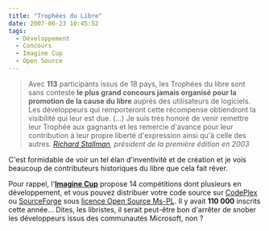 ```yaml
---
title: "Trophées du Libre"
date: 2007-06-23 10:45:52
tags:
  - Développement
  - Concours
  - Imagine Cup
  - Open Source
---
```


> Avec **113** participants issus de 18 pays, les Trophées du libre sont sans conteste **le plus grand concours jamais organisé pour la promotion de la cause du libre** auprès des utilisateurs de logiciels. Les développeurs qui remporteront cette récompense obtiendront la visibilité qui leur est due. (…) Je suis très honoré de venir remettre leur Trophée aux gagnants et les remercie d'avance pour leur contribution à leur propre liberté d'expression ainsi qu'à celle des autres.
>   <cite>[Richard Stallman](http://fr.wikipedia.org/wiki/Richard_Stallman), président de la première édition en 2003</cite>

C'est formidable de voir un tel élan d'inventivité et de création et je vois beaucoup de contributeurs historiques du libre que cela fait rêver.

Pour rappel, l'**[Imagine Cup](http://www.microsoft.com/france/etudiants/vivre-un-challenge/imagine-cup-france/concours-informatique.aspx)** propose 14 compétitions dont plusieurs en développement, et vous pouvez distribuer votre code source sur [CodePlex](http://www.codeplex.com/) ou [SourceForge](http://sourceforge.net/) sous [licence Open Source Ms-PL](http://www.microsoft.com/en-us/openness/licenses.aspx). Il y avait **110 000** inscrits cette année… Dites, les libristes, il serait peut-être bon d'arrêter de snober les développeurs issus des communautés Microsoft, non ?